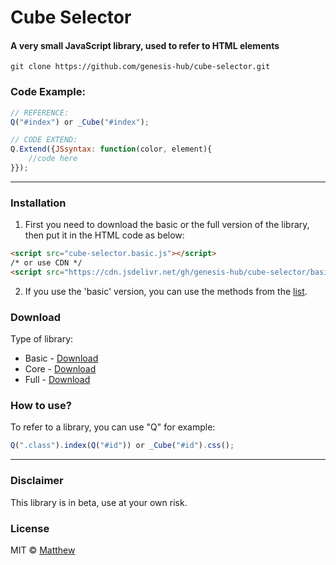 <!-- ![Screenshot]()  -->
# Cube Selector
#### A very small JavaScript library, used to refer to HTML elements

```github
git clone https://github.com/genesis-hub/cube-selector.git
```

### Code Example:
```javascript
// REFERENCE:
Q("#index") or _Cube("#index");

// CODE EXTEND:
Q.Extend({JSsyntax: function(color, element){
    //code here
}});
```
***
### Installation
1. First you need to download the basic or the full version of the library, then put it in the HTML code as below:
```HTML 
<script src="cube-selector.basic.js"></script> 
/* or use CDN */
<script src="https://cdn.jsdelivr.net/gh/genesis-hub/cube-selector/basic/cube-selector.basic.js"></script>
```
2. If you use the 'basic' version, you can use the methods from the [list](https://github.com/genesis-hub/cube-selector/blob/master/methods/README.md#cube-selector-functions).
### Download
Type of library:
* Basic - [Download](https://cdn.jsdelivr.net/gh/genesis-hub/cube-selector/basic/cube-selector.basic.js) 
* Core - [Download](https://cdn.jsdelivr.net/gh/genesis-hub/cube-selector/core/cube-selector.core.js)
* Full - [Download](https://cdn.jsdelivr.net/gh/genesis-hub/cube-selector/full/cube-selector.full.js)

### How to use?
To refer to a library, you can use "Q" for example:
```javascript
Q(".class").index(Q("#id")) or _Cube("#id").css();
```
***
### Disclaimer
This library is in beta, use at your own risk.

### License
MIT © [Matthew]()

